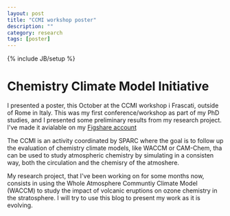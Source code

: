```yaml
---
layout: post
title: "CCMI workshop poster"
description: ""
category: research
tags: [poster]
---
```

{% include JB/setup %}

# Chemistry Climate Model Initiative
I presented a poster, this October at the CCMI workshop i Frascati, outside of Rome in Italy. This was my first conference/workshop as part of my PhD studies, and I presented some preliminary results from my research project. I've made it avialable on my [Figshare account](http://figshare.com/articles/Modelling_the_Combined_Impcat_of_Chlorine_and_Bromine_from_Large_Plinian_Eruptions_on_Ozone_and_the_Stratosphere/1600935)

The CCMI is an activity coordinated by SPARC where the goal is to follow up the evaluation of chemistry climate models, like WACCM or CAM-Chem, tha can be used to study atmospheric chemistry by simulating in a consisten way, both the circulation and the chemisry of the atmoshere.

My research project, that I've been working on for some months now, consists in using the Whole Atmosphere Communtiy Climate Model (WACCM) to study the impact of volcanic eruptions on ozone chemistry in the stratosphere. I will try to use this blog to present my work as it is evolving.